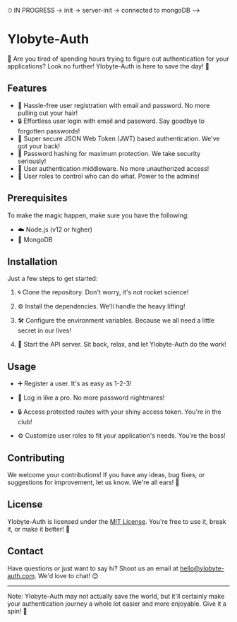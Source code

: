 ⏱ IN PROGRESS -> init -> server-init -> connected to mongoDB -->

# Ylobyte-Auth

🔐 Are you tired of spending hours trying to figure out authentication for your applications? Look no further! Ylobyte-Auth is here to save the day! 💪

## Features

- 📝 Hassle-free user registration with email and password. No more pulling out your hair!
- 🔒 Effortless user login with email and password. Say goodbye to forgotten passwords!
- 🔐 Super secure JSON Web Token (JWT) based authentication. We've got your back!
- 🔐 Password hashing for maximum protection. We take security seriously!
- 🚧 User authentication middleware. No more unauthorized access!
- 👥 User roles to control who can do what. Power to the admins!

## Prerequisites

To make the magic happen, make sure you have the following:

- ☁️ Node.js (v12 or higher)
- 💾 MongoDB

## Installation

Just a few steps to get started:

1. 🌀 Clone the repository. Don't worry, it's not rocket science!

2. ⚙️ Install the dependencies. We'll handle the heavy lifting!

3. 🛠️ Configure the environment variables. Because we all need a little secret in our lives!

4. 🚀 Start the API server. Sit back, relax, and let Ylobyte-Auth do the work!

## Usage

- ➕ Register a user. It's as easy as 1-2-3!

- 🔑 Log in like a pro. No more password nightmares!

- 🔒 Access protected routes with your shiny access token. You're in the club!

- ⚙️ Customize user roles to fit your application's needs. You're the boss!

## Contributing

We welcome your contributions! If you have any ideas, bug fixes, or suggestions for improvement, let us know. We're all ears! 🙌

## License

Ylobyte-Auth is licensed under the [MIT License](LICENSE). You're free to use it, break it, or make it better! 📜

## Contact

Have questions or just want to say hi? Shoot us an email at [hello@ylobyte-auth.com](mailto:hello@ylobyte-auth.com). We'd love to chat! 😊

---

Note: Ylobyte-Auth may not actually save the world, but it'll certainly make your authentication journey a whole lot easier and more enjoyable. Give it a spin! 🚀
